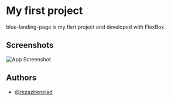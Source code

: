 
# My first project

blue-landing-page is my fisrt project and developed with FlexBox.

## Screenshots

![App Screenshot](https://s8.uupload.ir/files/untitled_ssj4.png)

## Authors

- [@rezazirenejad](https://www.github.com/rezazirenejad)

